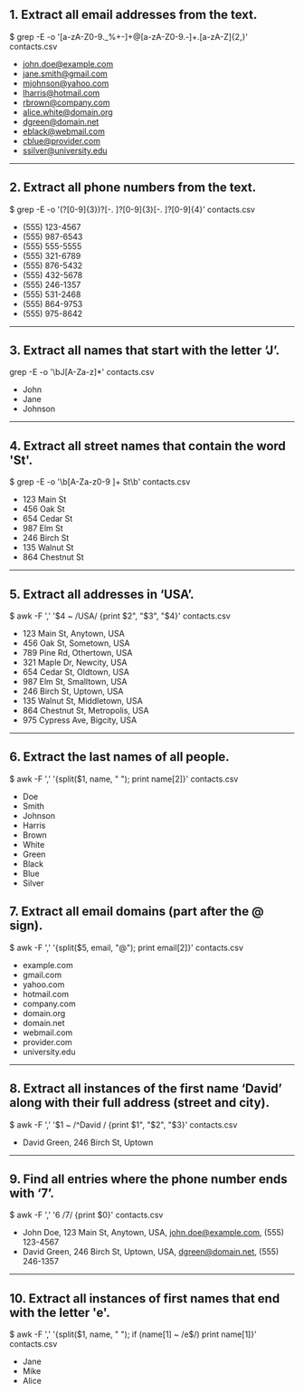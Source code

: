 ## 1. Extract all email addresses from the text.
$ grep -E -o '[a-zA-Z0-9._%+-]+@[a-zA-Z0-9.-]+\.[a-zA-Z]{2,}' contacts.csv
- john.doe@example.com
- jane.smith@gmail.com
- mjohnson@yahoo.com
- lharris@hotmail.com
- rbrown@company.com
- alice.white@domain.org
- dgreen@domain.net
- eblack@webmail.com
- cblue@provider.com
- ssilver@university.edu

---

## 2. Extract all phone numbers from the text.
$ grep -E -o '\(?[0-9]{3}\)?[-. ]?[0-9]{3}[-. ]?[0-9]{4}' contacts.csv
- (555) 123-4567
- (555) 987-6543
- (555) 555-5555
- (555) 321-6789
- (555) 876-5432
- (555) 432-5678
- (555) 246-1357
- (555) 531-2468
- (555) 864-9753
- (555) 975-8642

---

## 3. Extract all names that start with the letter ‘J’.
grep -E -o '\bJ[A-Za-z]*' contacts.csv
- John
- Jane
- Johnson

---

## 4. Extract all street names that contain the word 'St'.
$ grep -E -o '\b[A-Za-z0-9 ]+ St\b' contacts.csv
- 123 Main St
- 456 Oak St
- 654 Cedar St
- 987 Elm St
- 246 Birch St
- 135 Walnut St
- 864 Chestnut St

---
  
## 5. Extract all addresses in ‘USA’.
$ awk -F ',' '$4 ~ /USA/ {print $2", "$3", "$4}' contacts.csv
- 123 Main St,  Anytown,  USA
- 456 Oak St,  Sometown,  USA
- 789 Pine Rd,  Othertown,  USA
- 321 Maple Dr,  Newcity,  USA
- 654 Cedar St,  Oldtown,  USA
- 987 Elm St,  Smalltown,  USA
- 246 Birch St,  Uptown,  USA
- 135 Walnut St,  Middletown,  USA
- 864 Chestnut St,  Metropolis,  USA
- 975 Cypress Ave,  Bigcity,  USA

---
 
## 6. Extract the last names of all people.
$ awk -F ',' '{split($1, name, " "); print name[2]}' contacts.csv
- Doe
- Smith
- Johnson
- Harris
- Brown
- White
- Green
- Black
- Blue
- Silver
 
## 7. Extract all email domains (part after the @ sign).
$ awk -F ',' '{split($5, email, "@"); print email[2]}' contacts.csv
- example.com
- gmail.com
- yahoo.com
- hotmail.com
- company.com
- domain.org
- domain.net
- webmail.com
- provider.com
- university.edu

---
 
## 8.	Extract all instances of the first name ‘David’ along with their full address (street and city).
$ awk -F ',' '$1 ~ /^David / {print $1", "$2", "$3}' contacts.csv
- David Green,  246 Birch St,  Uptown

---

## 9.	Find all entries where the phone number ends with ‘7’.
$ awk -F ',' '$6 ~ /7$/ {print $0}' contacts.csv
- John Doe, 123 Main St, Anytown, USA, john.doe@example.com, (555) 123-4567
- David Green, 246 Birch St, Uptown, USA, dgreen@domain.net, (555) 246-1357

---
 
## 10.	Extract all instances of first names that end with the letter 'e'.
$ awk -F ',' '{split($1, name, " "); if (name[1] ~ /e$/) print name[1]}' contacts.csv
- Jane
- Mike
- Alice

